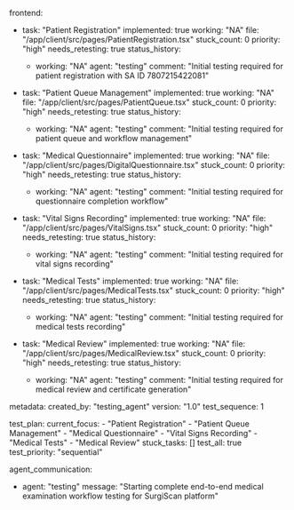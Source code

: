 frontend:
  - task: "Patient Registration"
    implemented: true
    working: "NA"
    file: "/app/client/src/pages/PatientRegistration.tsx"
    stuck_count: 0
    priority: "high"
    needs_retesting: true
    status_history:
      - working: "NA"
        agent: "testing"
        comment: "Initial testing required for patient registration with SA ID 7807215422081"

  - task: "Patient Queue Management"
    implemented: true
    working: "NA"
    file: "/app/client/src/pages/PatientQueue.tsx"
    stuck_count: 0
    priority: "high"
    needs_retesting: true
    status_history:
      - working: "NA"
        agent: "testing"
        comment: "Initial testing required for patient queue and workflow management"

  - task: "Medical Questionnaire"
    implemented: true
    working: "NA"
    file: "/app/client/src/pages/DigitalQuestionnaire.tsx"
    stuck_count: 0
    priority: "high"
    needs_retesting: true
    status_history:
      - working: "NA"
        agent: "testing"
        comment: "Initial testing required for questionnaire completion workflow"

  - task: "Vital Signs Recording"
    implemented: true
    working: "NA"
    file: "/app/client/src/pages/VitalSigns.tsx"
    stuck_count: 0
    priority: "high"
    needs_retesting: true
    status_history:
      - working: "NA"
        agent: "testing"
        comment: "Initial testing required for vital signs recording"

  - task: "Medical Tests"
    implemented: true
    working: "NA"
    file: "/app/client/src/pages/MedicalTests.tsx"
    stuck_count: 0
    priority: "high"
    needs_retesting: true
    status_history:
      - working: "NA"
        agent: "testing"
        comment: "Initial testing required for medical tests recording"

  - task: "Medical Review"
    implemented: true
    working: "NA"
    file: "/app/client/src/pages/MedicalReview.tsx"
    stuck_count: 0
    priority: "high"
    needs_retesting: true
    status_history:
      - working: "NA"
        agent: "testing"
        comment: "Initial testing required for medical review and certificate generation"

metadata:
  created_by: "testing_agent"
  version: "1.0"
  test_sequence: 1

test_plan:
  current_focus:
    - "Patient Registration"
    - "Patient Queue Management"
    - "Medical Questionnaire"
    - "Vital Signs Recording"
    - "Medical Tests"
    - "Medical Review"
  stuck_tasks: []
  test_all: true
  test_priority: "sequential"

agent_communication:
  - agent: "testing"
    message: "Starting complete end-to-end medical examination workflow testing for SurgiScan platform"